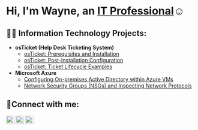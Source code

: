 <h1>Hi, I'm Wayne, an <a href="https://linkedin.com/in/Wayne">IT Professional</a>☺</h1>

<h2>👨‍💻 Information Technology Projects:</h2>

- <b>osTicket (Help Desk Ticketing System)</b>
  - [osTicket: Prerequisites and Installation](https://github.com/wobrown37/osticket-prereqs)
  - [osTicket: Post-Installation Configuration](https://github.com/wobrown37/post-install-config)
  - [osTicket: Ticket Lifecycle Examples](https://github.com/wobrown37/ticket-lifecycle)
- <b>Microsoft Azure</b>
  - [Configuring On-premises Active Directory within Azure VMs](https://github.com/wobrown37/configure-ad)
  - [Network Security Groups (NSGs) and Inspecting Network Protocols](https://github.com/wobrown37/azure-network-protocols)

<h2>🤳Connect with me:</h2>

[<img align="left" alt="Wayne | Twitter" width="22px" src="https://cdn.jsdelivr.net/npm/simple-icons@v3/icons/twitter.svg" />][twitter]
[<img align="left" alt="Wayne | LinkedIn" width="22px" src="https://cdn.jsdelivr.net/npm/simple-icons@v3/icons/linkedin.svg" />][linkedin]
[<img align="left" alt="Wayne | Instagram" width="22px" src="https://cdn.jsdelivr.net/npm/simple-icons@v3/icons/instagram.svg" />][instagram]

[twitter]: https://twitter.com/Wayne
[instagram]: https://www.instagram.com/Wayne
[linkedin]: https://linkedin.com/in/Wayne
